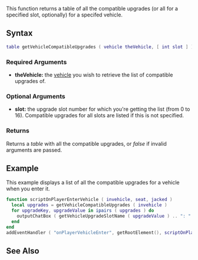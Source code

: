 This function returns a table of all the compatible upgrades (or all for a specified slot, optionally) for a specifed vehicle.

Syntax
------

``` lua
table getVehicleCompatibleUpgrades ( vehicle theVehicle, [ int slot ] )
```

### Required Arguments

-   **theVehicle:** the [vehicle](/vehicle.md "wikilink") you wish to retrieve the list of compatible upgrades of.

### Optional Arguments

-   **slot:** the upgrade slot number for which you're getting the list (from 0 to 16). Compatible upgrades for all slots are listed if this is not specified.

### Returns

Returns a *table* with all the compatible upgrades, or *false* if invalid arguments are passed.

Example
-------

This example displays a list of all the compatible upgrades for a vehicle when you enter it.

``` lua
function scriptOnPlayerEnterVehicle ( invehicle, seat, jacked )
  local upgrades = getVehicleCompatibleUpgrades ( invehicle )
  for upgradeKey, upgradeValue in ipairs ( upgrades ) do
    outputChatBox ( getVehicleUpgradeSlotName ( upgradeValue ) .. ": " .. upgradeValue )
  end
end
addEventHandler ( "onPlayerVehicleEnter", getRootElement(), scriptOnPlayerEnterVehicle )
```

See Also
--------
